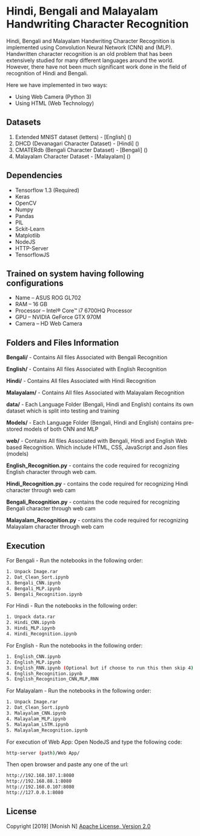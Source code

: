 # Hindi, Bengali and Malayalam Handwriting Character Recognition
Hindi, Bengali and Malayalam Handwriting Character Recognition is implemented using Convolution Neural Network (CNN) and (MLP). Handwritten character recognition is an old problem that has been extensively studied for many different languages around the world. However, there have not been much significant work done in the field of recognition of Hindi and Bengali.

Here we have implemented in two ways:
- Using Web Camera (Python 3)
- Using HTML (Web Technology)

## Datasets
1. Extended MNIST dataset (letters) - [English] ()
2. DHCD (Devanagari Character Dataset) - [Hindi] ()
3. CMATERdb (Bengali Character Dataset) - [Bengali] ()
4. Malayalam Character Dataset - [Malayalam] ()

## Dependencies
- Tensorflow 1.3 (Required)
- Keras
- OpenCV
- Numpy
- Pandas
- PIL
- Sckit-Learn
- Matplotlib
- NodeJS
- HTTP-Server
- TensorflowJS

## Trained on system having following configurations
- Name – ASUS ROG GL702
- RAM – 16 GB
- Processor – Intel® Core™ i7 6700HQ Processor
- GPU – NVIDIA GeForce GTX 970M
- Camera – HD Web Camera

## Folders and Files Information
__Bengali/__ - Contains All files Associated with Bengali Recognition

__English/__ - Contains All files Associated with English Recognition

__Hindi/__ - Contains All files Associated with Hindi Recognition

__Malayalam/__ - Contains All files Associated with Malayalam Recognition

__data/__ - Each Language Folder (Bengali, Hindi and English) contains its own dataset which is split into testing and training

__Models/__ - Each Language Folder (Bengali, Hindi and English) contains pre-stored models of both CNN and MLP

__web/__ - Contains All files Associated with Bengali, Hindi and English Web based Recognition. Which include HTML, CSS, JavaScript and Json files (models)

__English_Recognition.py__ - contains the code required for recognizing English character through web cam.

__Hindi_Recognition.py__ - contains the code required for recognizing Hindi character through web cam

__Bengali_Recognition.py__ - contains the code required for recognizing Bengali character through web cam

__Malayalam_Recognition.py__ - contains the code required for recognizing Malayalam character through web cam

## Execution
For Bengali - Run the notebooks in the following order:
```bash
1. Unpack Image.rar
2. Dat_Clean_Sort.ipynb
3. Bengali_CNN.ipynb
4. Bengali_MLP.ipynb
5. Bengali_Recognition.ipynb
```

For Hindi - Run the notebooks in the following order:
```bash
1. Unpack data.rar
2. Hindi_CNN.ipynb
3. Hindi_MLP.ipynb
4. Hindi_Recognition.ipynb
```

For English - Run the notebooks in the following order:
```bash
1. English_CNN.ipynb
2. English_MLP.ipynb
3. English_RNN.ipynb (Optional but if choose to run this then skip 4)
4. English_Recognition.ipynb
5. English_Recognition_CNN,MLP,RNN
```

For Malayalam - Run the notebooks in the following order:
```bash
1. Unpack Image.rar
2. Dat_Clean_Sort.ipynb
3. Malayalam_CNN.ipynb
4. Malayalam_MLP.ipynb
5. Malayalam_LSTM.ipynb
5. Malayalam_Recognition.ipynb
```

For execution of Web App: 
Open NodeJS and type the following code:
```bash
http-server (path)/Web App/
```

Then open browser and paste any one of the url:
```bash
http://192.168.107.1:8080
http://192.168.88.1:8080
http://192.168.0.107:8080
http://127.0.0.1:8080
```

## License
Copyright [2019] [Monish N] [Apache License, Version 2.0](http://www.apache.org/licenses/LICENSE-2.0)
